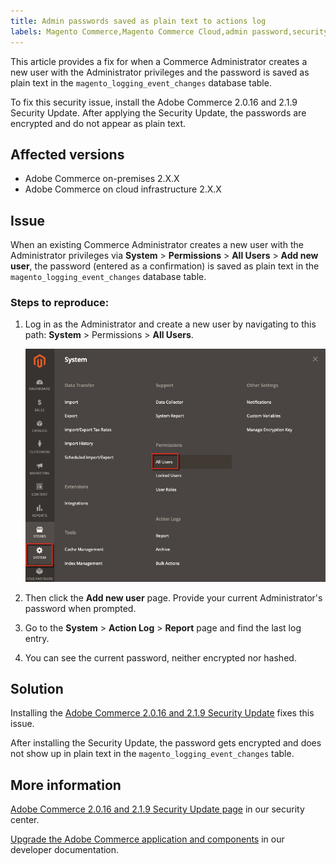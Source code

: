 ```yaml
---
title: Admin passwords saved as plain text to actions log
labels: Magento Commerce,Magento Commerce Cloud,admin password,security,troubleshooting,Magento,Adobe Commerce
---
```


This article provides a fix for when a Commerce Administrator creates a new user with the Administrator privileges and the password is saved as plain text in the `magento_logging_event_changes` database table.

To fix this security issue, install the Adobe Commerce 2.0.16 and 2.1.9 Security Update. After applying the Security Update, the passwords are encrypted and do not appear as plain text.

<h2 id="Adminpasswordsaresavedasplaintexttoactionslog('magento_logging_event_changes'table)-Affectedversions">Affected versions</h2>

* Adobe Commerce on-premises 2.X.X
* Adobe Commerce on cloud infrastructure 2.X.X

<h2 id="Adminpasswordsaresavedasplaintexttoactionslog('magento_logging_event_changes'table)-Issue">Issue</h2>

When an existing Commerce Administrator creates a new user with the Administrator privileges via **System** > **Permissions** > **All Users** > **Add new user**, the password (entered as a confirmation) is saved as plain text in the `magento_logging_event_changes` database table.

<h3 id="Adminpasswordsaresavedasplaintexttoactionslog('magento_logging_event_changes'table)-Stepstoreproduce">Steps to reproduce:</h3>

1. Log in as the Administrator and create a new user by navigating to this path: **System** > Permissions > **All Users**.

    ![add_user_magento_2.4.1.png](assets/add_user_magento_2.4.1.png)

1. Then click the **Add new user** page. Provide your current Administrator's password when prompted.
1. Go to the **System** > **Action Log** > **Report** page and find the last log entry.
1. You can see the current password, neither encrypted nor hashed.

<h2 id="Adminpasswordsaresavedasplaintexttoactionslog('magento_logging_event_changes'table)-Solution">Solution</h2>

Installing the [Adobe Commerce 2.0.16 and 2.1.9 Security Update](https://magento.com/security/patches/magento-2016-and-219-security-update) fixes this issue.

After installing the Security Update, the password gets encrypted and does not show up in plain text in the `magento_logging_event_changes` table.

<h2 id="Adminpasswordsaresavedasplaintexttoactionslog('magento_logging_event_changes'table)-Moreinformation">More information</h2>

[Adobe Commerce 2.0.16 and 2.1.9 Security Update page](https://magento.com/security/patches/magento-2016-and-219-security-update) in our security center.

[Upgrade the Adobe Commerce application and components](http://devdocs.magento.com/guides/v2.1/comp-mgr/bk-compman-upgrade-guide.html) in our developer documentation.
